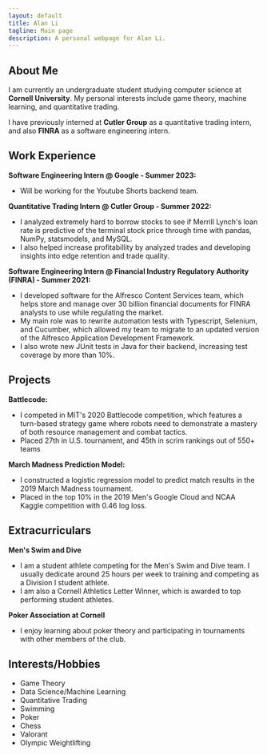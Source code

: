 ```yaml
---
layout: default
title: Alan Li
tagline: Main page
description: A personal webpage for Alan Li.
---
```


## About Me
I am currently an undergraduate student studying computer science at **Cornell University**. My personal interests include game theory, machine learning, and quantitative trading.

I have previously interned at **Cutler Group** as a quantitative trading intern, and also **FINRA**  as a software engineering intern.

## Work Experience
**Software Engineering Intern @ Google - Summer 2023:**
- Will be working for the Youtube Shorts backend team.

**Quantitative Trading Intern @ Cutler Group - Summer 2022:**
- I analyzed extremely hard to borrow stocks to see if Merrill Lynch's loan rate is predictive of the terminal stock price through time with pandas, NumPy, statsmodels, and MySQL.
- I also helped increase profitabillity by analyzed trades and developing insights into edge retention and trade quality.

**Software Engineering Intern @ Financial Industry Regulatory Authority (FINRA) - Summer 2021:**
- I developed software for the Alfresco Content Services team, which helps store and manage over 30 billion financial documents for FINRA analysts to use while regulating the market.
- My main role was to rewrite automation tests with Typescript, Selenium, and Cucumber, which allowed my team to migrate to an updated version of the Alfresco Application Development Framework.
- I also wrote new JUnit tests in Java for their backend, increasing test coverage by more than 10%.

## Projects
**Battlecode:**
- I competed in MIT's 2020 Battlecode competition, which features a turn-based strategy game where robots need to demonstrate a mastery of both resource management and combat tactics.
- Placed 27th in U.S. tournament, and 45th in scrim rankings out of 550+ teams

**March Madness Prediction Model:**
- I constructed a logistic regression model to predict match results in the 2019 March Madness tournament.
- Placed in the top 10% in the 2019 Men's Google Cloud and NCAA Kaggle competition with 0.46 log loss.

## Extracurriculars
**Men's Swim and Dive**
- I am a student athlete competing for the Men's Swim and Dive team. I usually dedicate around 25 hours per week to training and competing as a Division I student athlete.
- I am also a Cornell Athletics Letter Winner, which is awarded to top performing student athletes.

**Poker Association at Cornell**
- I enjoy learning about poker theory and participating in tournaments with other members of the club.

## Interests/Hobbies
- Game Theory
- Data Science/Machine Learning
- Quantitative Trading
- Swimming
- Poker
- Chess
- Valorant
- Olympic Weightlifting